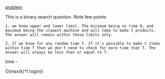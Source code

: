 [problem](https://cses.fi/problemset/task/1620)

This is a binary search question. Note few points

    1. we know upper and lower limit. The minimum being no time 0, and maximum being the slowest machine and will take to make t products. The answer will remain within these limits only.

    2. If we know for any random time T. If it's possible to make t items within time T then we don't need to check for more time that T. The answer will always be less than or equal to T.

time - 

O(max(k)*t log(n))